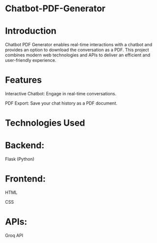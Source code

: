 # Chatbot-PDF-Generator

# Introduction

Chatbot PDF Generator enables real-time interactions with a chatbot and provides an option to download the conversation as a PDF. This project combines modern web technologies and APIs to deliver an efficient and user-friendly experience.

# Features

Interactive Chatbot: Engage in real-time conversations.

PDF Export: Save your chat history as a PDF document. 

# Technologies Used

# Backend:

Flask (Python)

# Frontend:
HTML

CSS

# APIs:

Groq API


